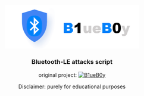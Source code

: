 <div align="center">
	<br>
	<img border=0 src="logo.jpg" width="360">
</div>

<h3 align="center">Bluetooth-LE attacks script</h3>

<p align="center">
  original project: 
<a href="https://github.com/Charmve/BLE-Security-Attack-Defence"><img src="https://img.shields.io/badge/👓-B1ueB0y-blue" alt="B1ueB0y"></a>
</p>
<p align="center">
  Disclaimer: purely for educational purposes
</p>
 

